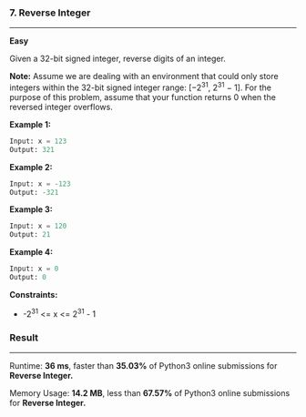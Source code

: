 ### 7. Reverse Integer

---

**Easy**

Given a 32-bit signed integer, reverse digits of an integer.

**Note:**
Assume we are dealing with an environment that could only store integers within the 32-bit signed integer range: [−2<sup>31</sup>, 2<sup>31</sup> − 1]. For the purpose of this problem, assume that your function returns 0 when the reversed integer overflows.

**Example 1:**

```python
Input: x = 123
Output: 321
```

**Example 2:**

```python
Input: x = -123
Output: -321
```

**Example 3:**

```python
Input: x = 120
Output: 21
```

**Example 4:**

```python
Input: x = 0
Output: 0
```

**Constraints:**

- -2<sup>31</sup> <= x <= 2<sup>31</sup> - 1

### Result

---

Runtime: **36 ms**, faster than **35.03%** of Python3 online submissions for **Reverse Integer.**

Memory Usage: **14.2 MB**, less than **67.57%** of Python3 online submissions for **Reverse Integer.**
